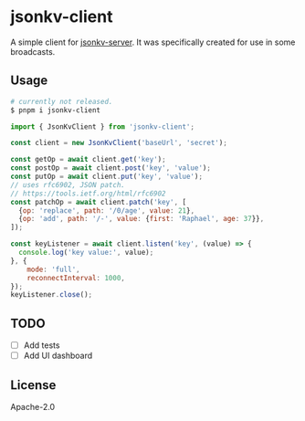 # jsonkv-client
A simple client for [jsonkv-server](https://github.com/ilsubyeega/jsonkv-server). 
It was specifically created for use in some broadcasts.

## Usage
```bash
# currently not released.
$ pnpm i jsonkv-client
```
```js
import { JsonKvClient } from 'jsonkv-client';

const client = new JsonKvClient('baseUrl', 'secret');

const getOp = await client.get('key');
const postOp = await client.post('key', 'value');
const putOp = await client.put('key', 'value');
// uses rfc6902, JSON patch.
// https://tools.ietf.org/html/rfc6902
const patchOp = await client.patch('key', [
  {op: 'replace', path: '/0/age', value: 21},
  {op: 'add', path: '/-', value: {first: 'Raphael', age: 37}},
]);

const keyListener = await client.listen('key', (value) => {
  console.log('key value:', value);
}, {
    mode: 'full',
    reconnectInterval: 1000,
});
keyListener.close();
```

## TODO
- [ ] Add tests
- [ ] Add UI dashboard

## License
Apache-2.0
